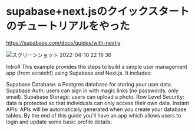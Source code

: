 # supabase+next.jsのクイックスタートのチュートリアルをやった

https://supabase.com/docs/guides/with-nextjs

![スクリーンショット 2022-04-10 22 19 36](https://user-images.githubusercontent.com/79749395/162620215-ba1b6ffb-bb8e-4cfa-bac4-d3d0b523f341.png)


Intro#
This example provides the steps to build a simple user management app (from scratch!) using Supabase and Next.js. It includes:

Supabase Database: a Postgres database for storing your user data.
Supabase Auth: users can sign in with magic links (no passwords, only email).
Supabase Storage: users can upload a photo.
Row Level Security: data is protected so that individuals can only access their own data.
Instant APIs: APIs will be automatically generated when you create your database tables.
By the end of this guide you'll have an app which allows users to login and update some basic profile details:
